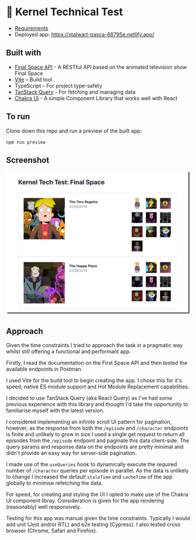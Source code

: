 # 🌽 Kernel Technical Test

 - [Requirements](https://usekernel.notion.site/Kernel-Technical-Test-e9ce4823f8d44eef83e90d74597fb246)
 - Deployed app: https://stalwart-pasca-68795e.netlify.app/

## Built with
- [Final Space API](https://finalspaceapi.com/) - A RESTful API based on the animated television show Final Space
- [Vite](https://vitejs.dev/) – Build tool
- TypeScript – For project type-safety
- [TanStack Query](https://tanstack.com/query/v4/docs/react/overview) - For fetching and managing data
- [Chakra UI](https://chakra-ui.com/) - A simple Component Library that works well with React


## To run
Clone down this repo and run a preview of the built app:
```
npm run preview
```
## Screenshot
![Screenshot](public/2023-04-30_18-06-45.png)

## Approach

Given the time constraints I tried to approach the task in a pragmatic way whilst still offering a functional and performant app.

Firstly, I read the documentation on the First Space API and then tested the available endpoints in Postman. 

I used Vite for the build tool to begin creating the app. I chose this for it's speed, native ES module support and Hot Module Replacement capabilities.

I decided to use TanStack Query (aka React Query) as I've had _some_ previous experience with this library and thought I'd take the opportunity to familiarise myself with the latest version.

I considered implementing an infinite scroll UI pattern for pagination, however,  as the response from both the `/episode`  and  `/character` endpoints is finite and unlikely to grow in size I used a single get request to return all episodes from the `/episode` endpoint and paginate this data client-side. The query params and response data on the endpoints are pretty minimal and didn't provide an easy way for server-side pagination.

I made use of the `useQueries` hook to dynamically execute the required number of `/character` queries per episode in parallel. As the data is unlikely to change I increased the default `staleTime` and `cacheTime` of the app globally to minimise refetching the data.

For speed, for creating and styling the UI I opted to make use of the Chakra UI component libray. Consideration is given for the app rendering (reasonably) well responsively.

Testing for this app was manual given the time constraints. Typically I would add unit (Jest and/or RTL) and e2e testing (Cypress). I also tested cross browser (Chrome, Safari and Firefox).
